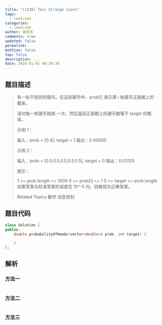 ```yaml
---
title: "[1230] Toss Strange Coins"
tags:
  - leetcode
categories:
  - leetcode
author: 张学志
comments: true
updated: false
permalink:
mathjax: false
top: false
description: ...
date: 2020-01-01 00:20:30
---
```


## 题目描述

> 有一些不规则的硬币。在这些硬币中，prob[i] 表示第 i 枚硬币正面朝上的概率。 
> 
> 请对每一枚硬币抛掷 一次，然后返回正面朝上的硬币数等于 target 的概率。 
> 
> 
> 
> 示例 1： 
> 
> 输入：prob = [0.4], target = 1
> 输出：0.40000
> 
> 
> 示例 2： 
> 
> 输入：prob = [0.5,0.5,0.5,0.5,0.5], target = 0
> 输出：0.03125
> 
> 
> 
> 
> 提示： 
> 
> 
> 1 <= prob.length <= 1000 
> 0 <= prob[i] <= 1 
> 0 <= target <= prob.length 
> 如果答案与标准答案的误差在 10^-5 内，则被视为正确答案。 
> 
> Related Topics 数学 动态规划

## 题目代码

```cpp
class Solution {
public:
    double probabilityOfHeads(vector<double>& prob, int target) {
        
    }
};
```

## 解析

### 方法一

```cpp

```

### 方法二

```cpp

```

### 方法三

```cpp

```

